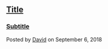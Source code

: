##  [Title](/blog/post/name-of-the-article)
### [Subtitle](/blog/post/name-of-the-article)
Posted by [David](mailto:david@fluster.io) on September 6, 2018
